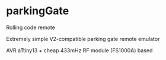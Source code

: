 # parkingGate
Rolling code remote 

Extremely simple V2-compatible parking gate remote emulator

AVR aTtiny13 + cheap 433mHz RF module (FS1000A) based
